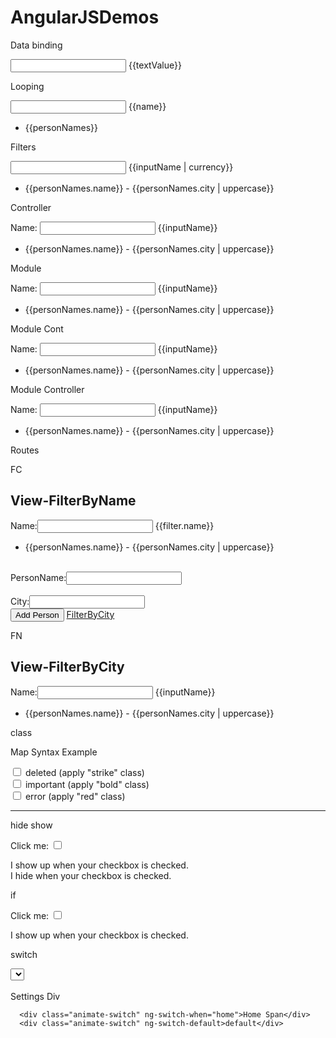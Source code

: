 AngularJSDemos
==============
Data binding

<html ng-app>
<head>
    <title>Data-Binding Basics</title>
</head>
<body>
<div>
<input type="text" ng-model="textValue"/> {{textValue}}
 <br/>
</div>
<script src="angular.min.js"></script>
</body>
</html>

Looping

<html ng-app>
<head>
    <title>Looping Using nf-repeat</title>
</head>
<body ng-init="names=['Zeus','Apollo','Poseison','Kronos']">
<div>
<input type="text" ng-model="name"/> {{name}}
 <br/>
</div>
<ul>
<li ng-repeat="personNames in names">{{personNames}}</li>
</ul>
<script src="angular.min.js"></script>
</body>
</html>

Filters

<html ng-app>
<head>
    <title>Using Controllers</title>
</head>
<body ng-init="names=[{name:'Zeus',city:'Olympus'},{name:'Apollo',city:'Rhodes'},{name:'Poseidon',city:'Atlantis'},{name:'Kronos',city:'Tartarus'}]">
<div>
<input type="text" ng-model="inputName"/> {{inputName | currency}}
 <br/>
</div>
<ul>
<li ng-repeat="personNames in names | filter:inputName |orderBy:'name'">{{personNames.name}} - {{personNames.city | uppercase}}</li>
</ul>
<script src="angular.min.js"></script>
</body>
</html>


Controller

<html ng-app>
<head>
    <title>Looping Using nf-repeat</title>
</head>
<body ng-controller="SimpleController">
<div>
Name: <input type="text" ng-model="inputName"/> {{inputName}}
 <br/>
</div>
<ul>
<li ng-repeat="personNames in names | filter:inputName |orderBy:'name'">{{personNames.name}} - {{personNames.city | uppercase}}</li>
</ul>
<script src="angular.min.js"></script>
<script type="text/javascript">
    function SimpleController($scope){
        $scope.names=[{name:'Zeus',city:'Olympus'},{name:'Apollo',city:'Rhodes'},{name:'Poseidon',city:'Atlantis'},{name:'Kronos',city:'Tartarus'}];
    }
</script>
</body>
</html>


Module

<html ng-app="demoApp">
<head>
    <title>Looping Using nf-repeat</title>
</head>
<body ng-controller="SimpleController">
<div>
Name: <input type="text" ng-model="inputName"/> {{inputName}}
 <br/>
</div>
<ul>
<li ng-repeat="personNames in names | filter:inputName |orderBy:'name'">{{personNames.name}} - {{personNames.city | uppercase}}</li>
</ul>
<script src="angular.min.js"></script>
<script type="text/javascript">
var demoApp=angular.module('demoApp',[]);
demoApp.controller('SimpleController',function($scope){
$scope.names=[{name:'Zeus',city:'Olympus'},{name:'Apollo',city:'Rhodes'},{name:'Poseidon',city:'Atlantis'},{name:'Kronos',city:'Tartarus'}];
});

</script>
</body>
</html>

Module Cont


<html ng-app="demoApp">
<head>
    <title>Controllers</title>
</head>
<body ng-controller="SimpleController">
<div>
Name: <input type="text" ng-model="inputName"/> {{inputName}}
 <br/>
</div>
<ul>
<li ng-repeat="personNames in names | filter:inputName |orderBy:'name'">{{personNames.name}} - {{personNames.city | uppercase}}</li>
</ul>
<script src="angular.min.js"></script>
<script type="text/javascript">
var demoApp=angular.module('demoApp',[]);
function SimpleController($scope){
        $scope.names=[{name:'Zeus',city:'Olympus'},{name:'Apollo',city:'Rhodes'},{name:'Poseidon',city:'Atlantis'},{name:'Kronos',city:'Tartarus'}];
    }
demoApp.controller('SimpleController',SimpleController);
</script>
</body>
</html>


Module Controller


<html ng-app="demoApp">
<head>
    <title>Controllers</title>
</head>
<body ng-controller="SimpleController">
<div>
Name: <input type="text" ng-model="inputName"/> {{inputName}}
 <br/>
</div>
<ul>
<li ng-repeat="personNames in names | filter:inputName |orderBy:'name'">{{personNames.name}} - {{personNames.city | uppercase}}</li>
</ul>
<script src="angular.min.js"></script>
<script type="text/javascript">
var demoApp=angular.module('demoApp',[]);
var controllers={};
controllers.SimpleController=function($scope){
$scope.names=[{name:'Zeus',city:'Olympus'},{name:'Apollo',city:'Rhodes'},{name:'Poseidon',city:'Atlantis'},{name:'Kronos',city:'Tartarus'}];
};
demoApp.controller(controllers);


</script>
</body>
</html>






Routes

<html ng-app="demoApp">
<head>
    <title>Controllers</title>
</head>
<body>
<div ng-view="">
</div>
<script src="angular.min.js"></script>
<script type="text/javascript">
var demoApp=angular.module('demoApp',[]);
var controllers={};
controllers.SimpleController=function($scope){
$scope.names=[{name:'Zeus',city:'Olympus'},{name:'Apollo',city:'Rhodes'},{name:'Poseidon',city:'Atlantis'},{name:'Kronos',city:'Tartarus'}];
$scope.addNewPerson=function($scope){
$scope.names.push({name:$scope.newPerson.name,city:$scope.newPerson.city});
};
};
demoApp.controller(controllers);

demoApp.config(function($routeProvider){
$routeProvider.when('/view1',
                {
                    controller: 'SimpleController',
                    templateUrl:'FilterByName.html'
                })
            .when('/view2',
                {
                    controller: 'SimpleController',
                    templateUrl:'FilterByCity.html'
                })
            .otherwise({ redirectTo: '/view1' });

});


</script>
</body>
</html>


FC

<div>
<h2>View-FilterByName</h2>
Name:<input type="text" ng-model="filter.name"/> {{filter.name}}
<ul>
<li ng-repeat="personNames in names | filter:filter.name |orderBy:'name'">{{personNames.name}} - {{personNames.city | uppercase}}</li>
</ul>
</br>
PersonName:<input type="text" ng-model="newPerson.name"/>
</div>
</br>
City:<input type="text" ng-model="newPerson.city"/>
</br>
<button ng-click="addNewPerson()">Add Person</button>
<a href="#/FilterByCity">FilterByCity</a>
</div>


FN


<div>
<h2>View-FilterByCity </h2>
Name:<input type="text" ng-model="inputName"/> {{inputName}}
<ul>
<li ng-repeat="personNames in names | filter:inputName |orderBy:'city'">{{personNames.name}} - {{personNames.city | uppercase}}</li>
</ul></div>




class
<html ng-app>
<head>
    <title>Data-Binding Basics</title>
</head>
<body>
<style>
.strike {
  text-decoration: line-through;
}
.bold {
    font-weight: bold;
}
.red {
    color: red;
}
</style>
<div>
<p ng-class="{strike: deleted, bold: important, red: error}">Map Syntax Example</p>
<input type="checkbox" ng-model="deleted"> deleted (apply "strike" class)<br>
<input type="checkbox" ng-model="important"> important (apply "bold" class)<br>
<input type="checkbox" ng-model="error"> error (apply "red" class)
<hr>
</div>
<script src="angular.min.js"></script>

</body>
</html>


hide show


<html ng-app>
<head>
    <title>Data-Binding Basics</title>
</head>
<body>

Click me: <input type="checkbox" ng-model="checked"><br/>
<div>
 <div ng-show="checked">
  I show up when your checkbox is checked.
  </div>
</div>
<div>
<div ng-hide="checked">
    I hide when your checkbox is checked.
  </div>
</div>
<script src="angular.min.js"></script>

</body>
</html>



if


<html ng-app>
<head>
    <title>Data-Binding Basics</title>
</head>
<body>

Click me: <input type="checkbox" ng-model="checked"><br/>
<div>
 <div ng-if="checked">
  I show up when your checkbox is checked.
  </div>
</div>
<div>

<script src="angular.min.js"></script>

</body>
</html>



switch


<html ng-app>
<head>
    <title>Using Simple Controller</title>
</head>
<body ng-controller="SimpleController">
<div>
 <select ng-model="selection" ng-options="item for item in items">
  </select>
 <br/>
</div>
 <br/>
<div ng-switch on="selection">
      <div class="animate-switch" ng-switch-when="settings">Settings Div</div>

      <div class="animate-switch" ng-switch-when="home">Home Span</div>
      <div class="animate-switch" ng-switch-default>default</div>
  </div>
<script src="angular.min.js"></script>
<script type="text/javascript">
    function SimpleController($scope){
       $scope.items = ['settings', 'home', 'other'];
  $scope.selection = $scope.items[0];
    }
</script>
</body>
</html>




